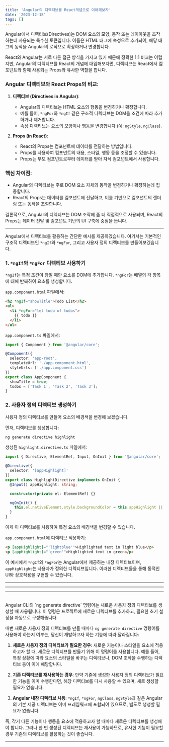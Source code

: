 ```yaml
---
title: 'Angular의 디렉티브를 React개념으로 이해해보자'
date: '2023-12-18'
tags: []
---
```


Angular에서 디렉티브(Directives)는 DOM 요소의 모양, 동작 또는 레이아웃을 조작하는데 사용되는 특수한 토큰입니다. 이들은 HTML 태그에 속성으로 추가되어, 해당 태그의 동작을 Angular의 로직으로 확장하거나 변경합니다.

React와 Angular는 서로 다른 접근 방식을 가지고 있기 때문에 정확한 1:1 비교는 어렵지만, Angular의 디렉티브를 React의 개념에 대입해보자면, 디렉티브는 React에서 컴포넌트와 함께 사용되는 Props와 유사한 역할을 합니다.

### Angular 디렉티브와 React Props의 비교:

1. **디렉티브 (Directives in Angular)**:
   - Angular의 디렉티브는 HTML 요소의 행동을 변경하거나 확장합니다.
   - 예를 들어, `*ngFor`와 `*ngIf` 같은 구조적 디렉티브는 DOM을 조건에 따라 추가하거나 제거합니다.
   - 속성 디렉티브는 요소의 모양이나 행동을 변경합니다 (예: `ngStyle`, `ngClass`).

2. **Props (in React)**:
   - React의 Props는 컴포넌트에 데이터를 전달하는 방법입니다.
   - Props를 사용하여 컴포넌트의 내용, 스타일, 행동 등을 조정할 수 있습니다.
   - Props는 부모 컴포넌트로부터 데이터를 받아 자식 컴포넌트에서 사용합니다.

### 핵심 차이점:

- Angular의 디렉티브는 주로 DOM 요소 자체의 동작을 변경하거나 확장하는데 집중합니다.
- React의 Props는 데이터를 컴포넌트에 전달하고, 이를 기반으로 컴포넌트의 렌더링 또는 동작을 조절합니다.

결론적으로, Angular의 디렉티브는 DOM 조작에 좀 더 직접적으로 사용되며, React의 Props는 데이터 전달 및 컴포넌트 기반의 UI 구축에 중점을 둡니다.


---

Angular에서 디렉티브를 활용하는 간단한 예시를 제공하겠습니다. 여기서는 기본적인 구조적 디렉티브인 `*ngIf`와 `*ngFor`, 그리고 사용자 정의 디렉티브를 만들어보겠습니다.

### 1. `*ngIf`와 `*ngFor` 디렉티브 사용하기

`*ngIf`는 특정 조건이 참일 때만 요소를 DOM에 추가합니다. `*ngFor`는 배열의 각 항목에 대해 반복하여 요소를 생성합니다.

`app.component.html` 파일에서:

```html
<h2 *ngIf="showTitle">Todo List</h2>
<ul>
  <li *ngFor="let todo of todos">
    {{ todo }}
  </li>
</ul>
```

`app.component.ts` 파일에서:

```typescript
import { Component } from '@angular/core';

@Component({
  selector: 'app-root',
  templateUrl: './app.component.html',
  styleUrls: ['./app.component.css']
})
export class AppComponent {
  showTitle = true;
  todos = ['Task 1', 'Task 2', 'Task 3'];
}
```

### 2. 사용자 정의 디렉티브 생성하기

사용자 정의 디렉티브를 만들어 요소의 배경색을 변경해 보겠습니다.

먼저, 디렉티브를 생성합니다:

```bash
ng generate directive highlight
```

생성된 `highlight.directive.ts` 파일에서:

```typescript
import { Directive, ElementRef, Input, OnInit } from '@angular/core';

@Directive({
  selector: '[appHighlight]'
})
export class HighlightDirective implements OnInit {
  @Input() appHighlight: string;

  constructor(private el: ElementRef) {}

  ngOnInit() {
    this.el.nativeElement.style.backgroundColor = this.appHighlight || 'yellow';
  }
}
```

이제 이 디렉티브를 사용하여 특정 요소의 배경색을 변경할 수 있습니다.

`app.component.html`에 디렉티브 적용하기:

```html
<p [appHighlight]="'lightblue'">Highlighted text in light blue</p>
<p [appHighlight]="'green'">Highlighted text in green</p>
```

이 예시에서 `*ngIf`와 `*ngFor`는 Angular에서 제공하는 내장 디렉티브이며, `appHighlight`는 사용자가 정의한 디렉티브입니다. 이러한 디렉티브들을 통해 동적인 UI와 상호작용을 구현할 수 있습니다.

---
---
---
<br/>
Angular CLI의 `ng generate directive` 명령어는 새로운 사용자 정의 디렉티브를 생성할 때 사용됩니다. 이 명령은 프로젝트에 새로운 디렉티브를 추가하고, 필요한 초기 설정을 자동으로 구성해줍니다. 

매번 새로운 사용자 정의 디렉티브를 만들 때마다 `ng generate directive` 명령어를 사용해야 하는지 여부는, 당신이 개발하고자 하는 기능에 따라 달라집니다:

1. **새로운 사용자 정의 디렉티브가 필요한 경우**: 새로운 기능이나 스타일을 요소에 적용하고자 할 때, 새로운 디렉티브를 만들기 위해 이 명령어를 사용합니다. 예를 들어, 특정 상황에 따라 요소의 스타일을 바꾸는 디렉티브나, DOM 조작을 수행하는 디렉티브 등이 이에 해당합니다.

2. **기존 디렉티브를 재사용하는 경우**: 만약 기존에 생성한 사용자 정의 디렉티브가 필요한 기능을 이미 수행한다면, 해당 디렉티브를 다시 사용할 수 있으며, 새로 생성할 필요가 없습니다.

3. **Angular 내장 디렉티브 사용**: `*ngIf`, `*ngFor`, `ngClass`, `ngStyle`과 같은 Angular의 기본 제공 디렉티브는 이미 프레임워크에 포함되어 있으므로, 별도로 생성할 필요가 없습니다.

즉, 각기 다른 기능이나 행동을 요소에 적용하고자 할 때마다 새로운 디렉티브를 생성해야 합니다. 그러나 한 번 생성된 디렉티브는 재사용이 가능하므로, 유사한 기능이 필요할 경우 기존의 디렉티브를 활용하는 것이 좋습니다.

---

